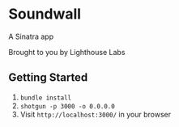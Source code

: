 Soundwall
===========

A Sinatra app

Brought to you by Lighthouse Labs


## Getting Started

1. `bundle install`
2. `shotgun -p 3000 -o 0.0.0.0`
3. Visit `http://localhost:3000/` in your browser
